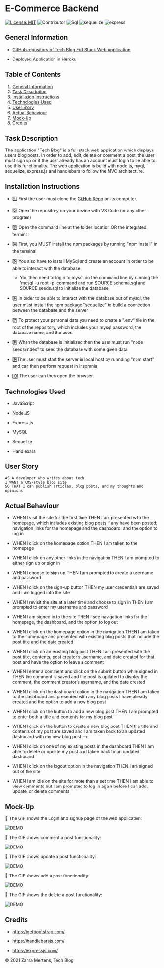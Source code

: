 # E-Commerce Backend

[![License: MIT](https://img.shields.io/badge/License-MIT-yellow.svg)](https://opensource.org/licenses/MIT) ![Contributor](https://img.shields.io/badge/Contributor-1-green.svg) ![Sql](https://img.shields.io/badge/Npm-MySql-red.svg) ![sequelize](https://img.shields.io/badge/Npm-sequelize-red.svg) ![express](https://img.shields.io/badge/Npm-expressJs-red.svg)


## General Information

* [GitHub repository of Tech Blog Full Stack Web Application](https://github.com/ZahraMertens/Tech-Blog.git)

* [Deployed Application in Heroku](https://serene-escarpment-55797.herokuapp.com/)


## Table of Contents
1. [General Information](#general-information)
2. [Task Description](#task-description)
3. [Installation Instructions](#installation-instructions)
5. [Technologies Used](#technologies-used)
6. [User Story](#user-story)
7. [Actual Behaviour](#actual-behaviour)
8. [Mock-Up](#mock-up)
9. [Credits](#credits)


## Task Description

The application "Tech Blog" is a full stack web application which displays users blog posts. In order to add, edit, delete or comment a post, the user must sign up or if the user already has an account must login to be able to use this functionality. The web application is build with node.js, myql, sequelize, express.js and handlebars to follow the MVC architecture.

## Installation Instructions

* 1️⃣ First the user must clone the [GitHub Repo](https://github.com/ZahraMertens/Tech-Blog.git) on its computer.

* 2️⃣ Open the repository on your device with VS Code (or any other program)

* 3️⃣ Open the command line at the folder location OR the integrated terminal 

* 4️⃣ First, you MUST install the npm packages by running "npm install" in the terminal

* 5️⃣ You also have to install MySql and create an account in order to be able to interact with the database

   * You then need to login to mysql on the command line by running the 'mqsql -u root -p' command and run SOURCE schema.sql and SOURCE seeds.sql to initialize the database

* 6️⃣ In order to be able to interact with the database out of mysql, the user must install the npm package "sequelize" to build a connection between the database and the server

* 7️⃣ To protect your personal data you need to create a ".env" file in the root of the repository, which includes your mysql password, the database name, and the user.

* 8️⃣ When the database is initialized then the user must run "node seeds/index" to seed the database with some given data

* 9️⃣The user must start the server in local host by runnding "npm start" and can then perform request in Insomnia

* 🔟 The user can then open the browser.

## Technologies Used

* JavaScript

* Node.JS

* Express.js

* MySQL

* Sequelize

* Handlebars

## User Story

```
AS A developer who writes about tech
I WANT a CMS-style blog site
SO THAT I can publish articles, blog posts, and my thoughts and opinions
```

## Actual Behaviour

* WHEN I visit the site for the first time
THEN I am presented with the homepage, which includes existing blog posts if any have been posted; navigation links for the homepage and the dashboard; and the option to log in

* WHEN I click on the homepage option
THEN I am taken to the homepage

* WHEN I click on any other links in the navigation
THEN I am prompted to either sign up or sign in

* WHEN I choose to sign up
THEN I am prompted to create a username and password

* WHEN I click on the sign-up button
THEN my user credentials are saved and I am logged into the site

* WHEN I revisit the site at a later time and choose to sign in
THEN I am prompted to enter my username and password

* WHEN I am signed in to the site
THEN I see navigation links for the homepage, the dashboard, and the option to log out

* WHEN I click on the homepage option in the navigation
THEN I am taken to the homepage and presented with existing blog posts that include the post title and the date created

* WHEN I click on an existing blog post
THEN I am presented with the post title, contents, post creator’s username, and date created for that post and have the option to leave a comment

* WHEN I enter a comment and click on the submit button while signed in
THEN the comment is saved and the post is updated to display the comment, the comment creator’s username, and the date created

* WHEN I click on the dashboard option in the navigation
THEN I am taken to the dashboard and presented with any blog posts I have already created and the option to add a new blog post

* WHEN I click on the button to add a new blog post
THEN I am prompted to enter both a title and contents for my blog post

* WHEN I click on the button to create a new blog post
THEN the title and contents of my post are saved and I am taken back to an updated dashboard with my new blog post -->

* WHEN I click on one of my existing posts in the dashboard
THEN I am able to delete or update my post and taken back to an updated dashboard

* WHEN I click on the logout option in the navigation
THEN I am signed out of the site

* WHEN I am idle on the site for more than a set time
THEN I am able to view comments but I am prompted to log in again before I can add, update, or delete comments


## Mock-Up

🎥 The GIF shows the Login and signup page of the web application:

![DEMO](./ReadmeAssets/loginGif.gif)

🎥 The GIF shows comment a post functionality:

![DEMO](./ReadmeAssets/commentGif.gif)

🎥 The GIF shows update a post functionality:

![DEMO](./ReadmeAssets/updateGif.gif)

🎥 The GIF shows add a post functionality:

![DEMO](./ReadmeAssets/addpostGif.gif)

🎥 The GIF shows the delete a post functionality:

![DEMO](./ReadmeAssets/deleteGif.gif)



## Credits

* https://getbootstrap.com/

* https://handlebarsjs.com/

* https://expressjs.com/


© 2021 Zahra Mertens, Tech Blog